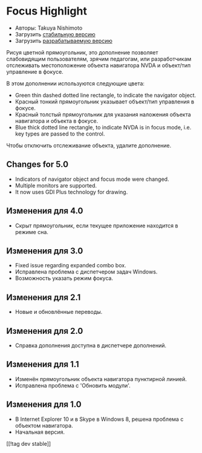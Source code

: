 # Focus Highlight #

* Авторы: Takuya Nishimoto
* Загрузить [стабильную версию][2]
* Загрузить [разрабатываемую версию][1]

Рисуя цветной прямоугольник, это дополнение позволяет слабовидящим
пользователям, зрячим педагогам, или разработчикам отслеживать
местоположение объекта навигатора NVDA и объект/тип управление в фокусе.

В этом дополнении используются следующие цвета:

* Green thin dashed dotted line rectangle, to indicate the navigator object.
* Красный тонкий прямоугольник указывает объект/тип управления в фокусе.
* Красный толстый прямоугольник для указания наложения объекта навигатора и
  объекта в фокусе.
* Blue thick dotted line rectangle, to indicate NVDA is in focus mode,
  i.e. key types are passed to the control.

Чтобы отключить отслеживание объекта, удалите дополнение.

## Changes for 5.0 ##

* Indicators of navigator object and focus mode were changed.
* Multiple monitors are supported.
* It now uses GDI Plus technology for drawing.

## Изменения для 4.0 ##

* Скрыт прямоугольник, если текущее приложение находится в режиме сна.

## Изменения для 3.0 ##

* Fixed issue regarding expanded combo box.
* Исправлена проблема с диспетчером задач Windows.
* Возможность указать режим фокуса.

## Изменения для 2.1 ##

* Новые и обновлённые переводы.

## Изменения для 2.0 ##

* Справка дополнения доступна в диспетчере дополнений.

## Изменения для 1.1 ##

* Изменён прямоугольник объекта навигатора пунктирной линией.
* Исправлена проблема с 'Обновить модули'.

## Изменения для 1.0 ##

* В Internet Explorer 10 и в Skype в Windows 8, решена проблема с объектом
  навигатора.
* Начальная версия.


[[!tag dev stable]]

[1]: https://addons.nvda-project.org/files/get.php?file=fh-dev

[2]: https://addons.nvda-project.org/files/get.php?file=fh
